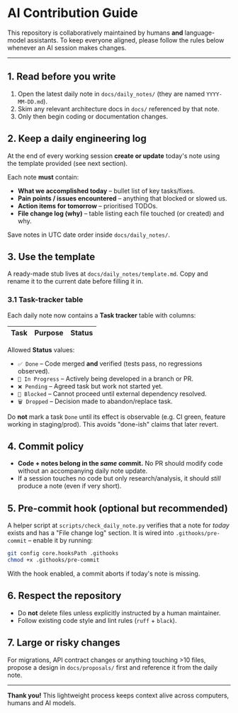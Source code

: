 # AI Contribution Guide

This repository is collaboratively maintained by humans **and** language-model assistants.  To keep everyone aligned, please follow the rules below whenever an AI session makes changes.

---

## 1. Read before you write

1. Open the latest daily note in `docs/daily_notes/` (they are named `YYYY-MM-DD.md`).
2. Skim any relevant architecture docs in `docs/` referenced by that note.
3. Only then begin coding or documentation changes.

## 2. Keep a daily engineering log

At the end of every working session **create or update** today's note using the template provided (see next section).

Each note **must** contain:

* **What we accomplished today** – bullet list of key tasks/fixes.
* **Pain points / issues encountered** – anything that blocked or slowed us.
* **Action items for tomorrow** – prioritised TODOs.
* **File change log (why)** – table listing each file touched (or created) and why.

Save notes in UTC date order inside `docs/daily_notes/`.

## 3. Use the template

A ready-made stub lives at `docs/daily_notes/template.md`.  Copy and rename it to the current date before filling it in.

### 3.1 Task-tracker table

Each daily note now contains a **Task tracker** table with columns:

| Task | Purpose | Status |
|------|---------|--------|

Allowed **Status** values:

* `✅ Done` – Code merged **and** verified (tests pass, no regressions observed).
* `🚧 In Progress` – Actively being developed in a branch or PR.
* `❌ Pending` – Agreed task but work not started yet.
* `🛑 Blocked` – Cannot proceed until external dependency resolved.
* `🗑️ Dropped` – Decision made to abandon/replace task.

Do **not** mark a task `Done` until its effect is observable (e.g. CI green, feature working in staging/prod).  This avoids "done-ish" claims that later revert.

## 4. Commit policy

* **Code + notes belong in the *same* commit.**  No PR should modify code without an accompanying daily note update.
* If a session touches no code but only research/analysis, it should *still* produce a note (even if very short).

## 5. Pre-commit hook (optional but recommended)

A helper script at `scripts/check_daily_note.py` verifies that a note for *today* exists and has a "File change log" section.  It is wired into `.githooks/pre-commit` – enable it by running:

```bash
git config core.hooksPath .githooks
chmod +x .githooks/pre-commit
```

With the hook enabled, a commit aborts if today's note is missing.

## 6. Respect the repository

* Do **not** delete files unless explicitly instructed by a human maintainer.
* Follow existing code style and lint rules (`ruff` + `black`).

## 7. Large or risky changes

For migrations, API contract changes or anything touching >10 files, propose a design in `docs/proposals/` first and reference it from the daily note.

---

**Thank you!**  This lightweight process keeps context alive across computers, humans and AI models. 